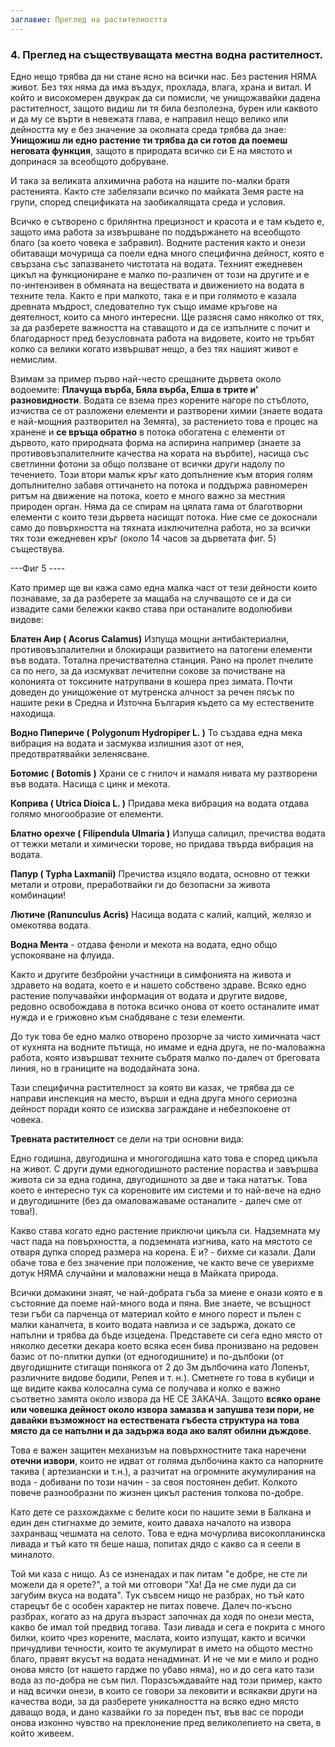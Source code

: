```yaml
---
заглавие: Преглед на растителността
---
```

### 4. Преглед на съществуващата местна водна растителност.
Едно нещо трябва да ни стане ясно на всички нас. Без растения НЯМА живот. Без тях няма да има въздух, прохлада, влага, храна и витал. И който и високомерен двукрак да си помисли, че унищожавайки дадена растителност, защото видиш ли тя била безполезна, бурен или каквото и да му се върти в невежата глава, е направил нещо велико или дейността му е без значение за околната среда трябва да знае: **Унищожиш ли едно растение ти трябва да си готов да поемеш неговата функция**, защото в природата всичко си Е на мястото и допринася за всеобщото добруване. 

И така за великата алхимична работа на нашите по-малки братя растенията. Както сте забелязали всичко по майката Земя расте на групи, според спецификата на заобикалящата среда и условия. 

Всичко е сътворено с брилянтна прецизност и красота и е там където е, защото има работа за извършване по поддържането на всеобщото благо (за което човека е забравил). Водните растения както и онези обитаващи мочурища са поели една много специфична  дейност, която е свързана със запазването чистотата на водата. Техният ежедневен цикъл на функциониране е малко по-различен от този на другите и е по-интензивен в обмяната на веществата и движението на водата в техните тела. 
Както е при малкото, така е и при голямото е казала древната мъдрост, следователно тук също имаме кръгове на деятелност, които са много интересни. Ще разясня само няколко от тях, за да разберете важността на ставащото и да се изпълните с почит и благодарност пред безусловната работа на видовете, които не тръбят колко са велики когато извършват нещо, а без тях нашият живот е немислим. 

Взимам за пример първо най-често срещаните дървета около водоемите: **Плачуща върба, Бяла върба, Елша в трите и' разновидности**. Водата се взема през корените нагоре по стъблото, изчиства се от разложени елементи и разтворени химии (знаете водата е най-мощния разтворител на Земята), за растението това е процес на хранене и **се връща обратно** в потока обогатена с елементи от дървото, като природната форма на аспирина например (знаете за противовъзпалителните качества на кората на върбите), насища със светлинни фотони за общо ползване от всички други надолу по течението. Този втори малък кръг като допълнение към втория голям допълнително забавя оттичането на потока и поддържа равномерен ритъм на движение на потока, което е много важно за местния природен орган.  Няма да се спирам на цялата гама от благотворни елементи с които тези дървета насищат потока. Ние сме се докоснали само до повърхността на тяхната изключителна работа, но за всички тях този ежедневен кръг (около 14 часов за дърветата фиг. 5) съществува. 


---Фиг 5 ----


Като пример ще ви кажа само една малка част от тези дейности които познаваме, за да разберете за мащаба на случващото се и да си извадите сами бележки какво става при останалите водолюбиви видове: 

**Блатен Аир ( Acorus Calamus)** Изпуща мощни антибактериални, противовъзпалителни и блокиращи развитието на патогени елементи във водата. Тотална пречиствателна станция. Рано на пролет пчелите са по него, за да изсмукват лечителни сокове за почистване на колонията от токсините натрупвани в кошера през зимата. Почти доведен до унищожение от мутренска алчност за речен пясък по нашите реки в Средна и Източна България където са му естествените находища.

**Водно Пипериче ( Polygonum Hydropiper L. )** То създава една мека вибрация на водата и засмуква излишния азот от нея, предотвратявайки зеленясване. 

**Ботомис ( Botomis )** Храни се с гнилоч и намаля нивата му разтворени във водата. Насища с цинк и мекота.

**Коприва ( Utrica Dioica L. )** Придава мека вибрация на водата отдава голямо многообразие от елементи. 

**Блатно орехче ( Filipendula Ulmaria )** Изпуща салицил, пречиства водата от тежки метали и химически торове, но придава твърда вибрация на водата. 

**Папур ( Typha Laxmanii)** Пречиства изцяло водата, основно от тежки метали и отрови, преработвайки ги до безопасни за живота комбинации!

**Лютиче (Ranunculus Acris)** Насища водата с калий, калций, желязо и омекотява водата.

**Водна Мента** - отдава феноли и мекота на водата, едно общо успокояване на флуида. 
      
Както и другите безбройни участници в симфонията на живота и здравето на водата, което е и нашето собствено здраве. Всяко едно растение получавайки информация от водата и другите видове, редовно освобождава в потока всичко онова от което останалите имат нужда и е грижовно към снабдяване с тези елементи. 

До тук това бе едно малко отворено прозорче за чисто химичната част от кухнята на водните пътища, но имаме и една друга, не по-маловажна работа, която извършват техните събратя малко по-далеч от бреговата линия, но в границите на вододайната зона. 
    
Тази специфична растителност за която ви казах, че трябва да се направи инспекция на место, върши и една друга много сериозна дейност поради която се изисква заграждане и небезпокоене от човека. 
  
**Тревната растителност** се дели на три основни вида:

Едно годишна, двугодишна и многогодишна като това е според цикъла на живот. С други думи едногодишното растение пораства и завършва живота си за една година, двугодишното за две и така нататък. Това което е интересно тук са кореновите им системи и то най-вече на едно и двугодишните (без да омаловажаваме останалите - далеч сме от това!).

Какво става когато едно растение приключи цикъла си. Надземната му част пада на повърхността, а подземната изгнива, като на мястото се отваря дупка според размера на корена. Е и? - бихме си казали. Дали обаче това е без значение при положение, че както вече се уверихме дотук НЯМА случайни и маловажни неща в Майката природа. 

Всички домакини знаят, че най-добрата гъба за миене е онази която е в състояние да поеме най-много вода и пяна. Вие знаете, че всъщност тези гъби са парченца от материал който е много порест и пълен с малки каналчета, в които водата навлиза и се задържа, докато се напълни и трябва да бъде изцедена. Представете си сега едно място от няколко десетки декара което всяка есен бива пронизвано на редовен базис от по-плитки дупки (от едногодишните) и по-дълбоки (от двугодишните стигащи понякога от 2 до 3м дълбочина като Лопенът, различните видове бодили, Репея и т. н.). Сметнете го това в кубици и ще видите каква колосална сума се получава и колко е важно съответно замята около извора да НЕ СЕ ЗАКАЧА. Защото **всяко оране или човешка дейност около извора замазва и запушва тези пори, не давайки възможност на естествената гъбеста структура на това място да се напълни и да задържа вода ако валят обилни дъждове**. 
  
Това е важен защитен механизъм на повърхностните така наречени **отечни извори**, които не идват от голяма дълбочина както са напорните такива ( артезиански и т.н.), а разчитат на огромните акумулирания на вода - добивани по този начин - за своя постоянен дебит. Колкото повече разнообразни по жизнен цикъл растения толкова по-добре. 
    
Като дете се разхождахме с белите коси по нашите земи в Балкана и един ден стигнахме до земите, които даваха началото на извора захранващ чешмата на селото. Това е една мочурлива високопланинска ливада и тъй като тя беше наша, попитах дядо с какво са я сеели в миналото.
  
Той ми каза с нищо. Аз се изненадах и пак питам "е добре, не сте ли можели да я орете?", а той ми отговори "Ха! Да не сме луди да си загубим вкуса на водата". Тук съвсем нищо не разбрах, но тъй като старецът бе с особен характер не питах повече. Далеч по-късно разбрах, когато аз на друга възраст започнах да ходя по онези места, какво бе имал той предвид тогава. Тази ливада и сега е покрита с много билки, които чрез корените, маслата, които изпущат, както и всички причудливи течности, които те акумулират в името на общото местно благо, правят вкусът на водата ненадминат. И не че ми е мило и родно онова място (от нашето гардже по убаво няма), но и до сега като тази вода аз по-добра не съм пил.  Поразсъждавайте над този пример, както и над всички онези, в които се говори за лековити и всякакви други на качества води, за да разберете уникалността на всяко едно място даващо вода, и дано казвайки го за пореден път, във вас се породи онова изконно чувство на преклонение пред великолепието на света, в който живеем. 
